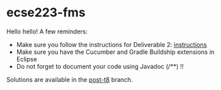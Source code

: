 # ecse223-fms

Hello hello! A few reminders:
* Make sure you follow the instructions for Deliverable 2: [instructions](https://github.com/McGill-ECSE223-W23/ecse223-tutorials/wiki/Technical-Instructions-for-Group-Project-Iteration-2)
* Make sure you have the Cucumber and Gradle Buildship extensions in Eclipse
* Do not forget to document your code using Javadoc (/**) !!

Solutions are available in the [post-t8](https://github.com/katrinapoulin/ecse223-fms/tree/post-t8) branch.
